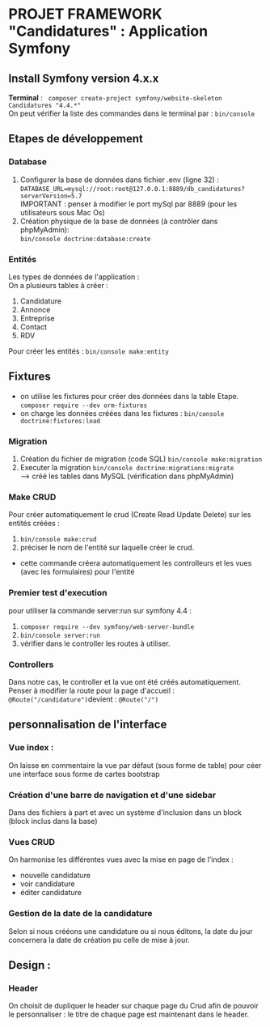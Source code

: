 # PROJET FRAMEWORK "Candidatures" : Application Symfony
## Install Symfony version 4.x.x
__Terminal__ : ``` composer create-project symfony/website-skeleton Candidatures "4.4.*"```  
On peut vérifier la liste des commandes dans le terminal par : ```bin/console```
## Etapes de développement

### Database
1. Configurer la base de données dans fichier .env (ligne 32) :  
```DATABASE_URL=mysql://root:root@127.0.0.1:8889/db_candidatures?serverVersion=5.7```  
IMPORTANT : penser à modifier le port mySql par 8889 (pour les utilisateurs sous Mac Os)
2. Création physique de la base de données (à contrôler dans phpMyAdmin):  
```bin/console doctrine:database:create```  

### Entités
Les types de données de l'application :  
    On a plusieurs tables à créer :  
1. Candidature
2. Annonce
3. Entreprise
4. Contact
5. RDV 

Pour créer les entités : ```bin/console make:entity``` 

## Fixtures
- on utilise les fixtures pour créer des données dans la table Etape.
```composer require --dev orm-fixtures```
- on charge les données créées dans les fixtures : ```bin/console doctrine:fixtures:load```


### Migration
1. Création du fichier de migration (code SQL) ```bin/console make:migration```
2. Executer la migration ```bin/console doctrine:migrations:migrate```  
--> créé les tables dans MySQL  (vérification dans phpMyAdmin)
### Make CRUD
Pour créer automatiquement le crud (Create Read Update Delete) sur les entités créées :
1. ```bin/console make:crud```
2. préciser le nom de l'entité sur laquelle créer le crud.
- cette commande créera automatiquement les controlleurs et les vues (avec les formulaires) pour l'entité

### Premier test d'execution
pour utiliser la commande server:run sur symfony 4.4 :   
1. ```composer require --dev symfony/web-server-bundle```  
2. ```bin/console server:run```  
3. vérifier dans le controller les routes à utiliser.

### Controllers
Dans notre cas, le controller et la vue ont été créés automatiquement.  
Penser à modifier la route pour la page d'accueil :   
```@Route("/candidature")```devient : ```@Route("/")```

## personnalisation de l'interface
### Vue index :
On laisse en commentaire la vue par défaut (sous forme de table) pour céer une interface sous forme de cartes bootstrap
### Création d'une barre de navigation et d'une sidebar
 Dans des fichiers à part et avec un système d'inclusion dans un block (block inclus dans la base)
### Vues CRUD
On harmonise les différentes vues avec la mise en page de l'index :
- nouvelle candidature
- voir candidature
- éditer candidature

### Gestion de la date de la candidature
Selon si nous crééons une candidature ou si nous éditons, la date du jour concernera la date de création pu celle de mise à jour.

## Design :
### Header
On choisit de dupliquer le header sur chaque page du Crud afin de pouvoir le personnaliser : le titre de chaque page est maintenant dans le header.
